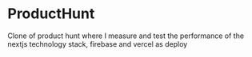 # ProductHunt
Clone of product hunt where I measure and test the performance of the nextjs technology stack, firebase and vercel as deploy
